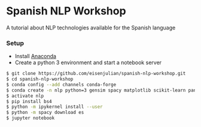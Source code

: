 # Spanish NLP Workshop
A tutorial about NLP technologies available for the Spanish language

### Setup
 * Install [Anaconda](https://www.continuum.io/downloads)
 * Create a python 3 environment and start a notebook server
 ```bash
 $ git clone https://github.com/eisenjulian/spanish-nlp-workshop.git
 $ cd spanish-nlp-workshop
 $ conda config --add channels conda-forge
 $ conda create -n nlp python=3 gensim spacy matplotlib scikit-learn pandas ipykernel
 $ activate nlp
 $ pip install bs4
 $ python -m ipykernel install --user
 $ python -m spacy download es
 $ jupyter notebook
 ```
